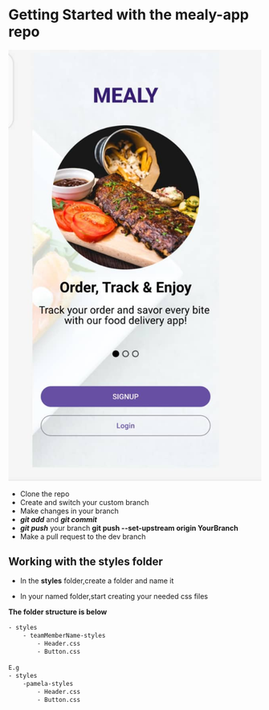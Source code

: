 
# Getting Started with the mealy-app repo
![mealy](./src/images/mealy.jpeg)
- Clone the repo
- Create and switch your custom branch
- Make changes in your branch
- ***git add*** and ***git commit***
- ***git push*** your branch **git push --set-upstream origin YourBranch**
- Make a pull request to the dev branch

## Working with the styles folder

- In the **styles** folder,create a folder and name it 

- In your named folder,start creating your needed css files

**The folder structure is below**

```
- styles
    - teamMemberName-styles
        - Header.css
        - Button.css

E.g
- styles
    -pamela-styles
        - Header.css
        - Button.css
         
```
